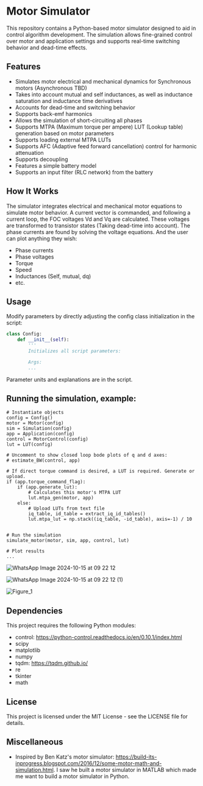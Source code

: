 # Motor Simulator

This repository contains a Python-based motor simulator designed to aid in control algorithm development. The simulation allows fine-grained control over motor and application settings and supports real-time switching behavior and dead-time effects.

## Features

- Simulates motor electrical and mechanical dynamics for Synchronous motors (Asynchronous TBD)
- Takes into account mutual and self inductances, as well as inductance saturation and inductance time derivatives
- Accounts for dead-time and switching behavior
- Supports back-emf harmonics
- Allows the simulation of short-circuiting all phases
- Supports MTPA (Maximum torque per ampere) LUT (Lookup table) generation based on motor parameters
- Supports loading external MTPA LUTs
- Supports AFC (Adaptive feed forward cancellation) control for harmonic attenuation
- Supports decoupling
- Features a simple battery model
- Supports an input filter (RLC network) from the battery

## How It Works

The simulator integrates electrical and mechanical motor equations to simulate motor behavior.
A current vector is commanded, and following a current loop, the FOC voltages Vd and Vq are calculated.
These voltages are transformed to transistor states (Taking dead-time into account).
The phase currents are found by solving the voltage equations.
And the user can plot anything they wish:
- Phase currents
- Phase voltages
- Torque
- Speed
- Inductances (Self, mutual, dq)
- etc.

## Usage

Modify parameters by directly adjusting the config class initialization in the script:

```python
class Config:
    def __init__(self):
        '''
        Initializes all script parameters:

        Args:
        ...
```
Parameter units and explanations are in the script.

## Running the simulation, example:
```
# Instantiate objects
config = Config()
motor = Motor(config)
sim = Simulation(config)
app = Application(config)
control = MotorControl(config)
lut = LUT(config)

# Uncomment to show closed loop bode plots of q and d axes:
# estimate_BW(control, app)

# If direct torque command is desired, a LUT is required. Generate or upload.
if (app.torque_command_flag):
    if (app.generate_lut):
        # Calculates this motor's MTPA LUT
        lut.mtpa_gen(motor, app)
    else:
        # Upload LUTs from text file
        iq_table, id_table = extract_iq_id_tables()
        lut.mtpa_lut = np.stack((iq_table, -id_table), axis=-1) / 10


# Run the simulation
simulate_motor(motor, sim, app, control, lut)

# Plot results
...
```
![WhatsApp Image 2024-10-15 at 09 22 12](https://github.com/user-attachments/assets/7b036f18-9923-4fde-bd1e-d25c9c807a72)


![WhatsApp Image 2024-10-15 at 09 22 12 (1)](https://github.com/user-attachments/assets/bb94a8ae-bd7f-450d-aa14-84b87683151c)

![Figure_1](https://github.com/user-attachments/assets/569e7582-b96a-4df7-8a50-f53a09151bec)


## Dependencies
This project requires the following Python modules:
- control: https://python-control.readthedocs.io/en/0.10.1/index.html
- scipy
- matplotlib
- numpy
- tqdm: https://tqdm.github.io/
- re
- tkinter
- math

## License
This project is licensed under the MIT License - see the LICENSE file for details.

## Miscellaneous
- Inspired by Ben Katz's motor simulator:
  https://build-its-inprogress.blogspot.com/2016/12/some-motor-math-and-simulation.html.
  I saw he built a motor simulator in MATLAB which made me want to build a motor simulator in Python.
